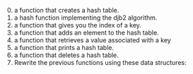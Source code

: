 0. a function that creates a hash table.
1. a hash function implementing the djb2 algorithm.
2. a function that gives you the index of a key.
3. a function that adds an element to the hash table.
4. a function that retrieves a value associated with a key
5. a function that prints a hash table.
6. a function that deletes a hash table.
7. Rewrite the previous functions using these data structures:
